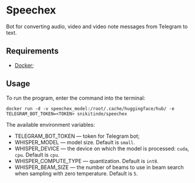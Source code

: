 # Speechex
Bot for converting audio, video and video note messages from Telegram to text.

## Requirements

* [Docker](https://www.docker.com/);

## Usage

To run the program, enter the command into the terminal: 

`docker run -d -v speechex_model:/root/.cache/huggingface/hub/ -e TELEGRAM_BOT_TOKEN=<TOKEN> snikitinde/speechex`

The available environment variables:

* TELEGRAM_BOT_TOKEN — token for Telegram bot;
* WHISPER_MODEL — model size. Default is `small`.
* WHISPER_DEVICE — the device on which the model is processed: `cuda`, `cpu`. Default is `cpu`.
* WHISPER_COMPUTE_TYPE — quantization. Default is `int8`.
* WHISPER_BEAM_SIZE — the number of beams to use in beam search when sampling with zero temperature. Default is `5`.
